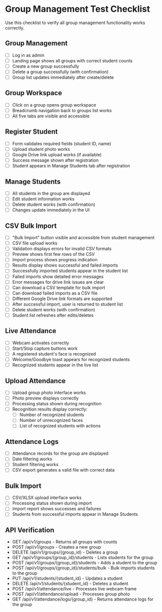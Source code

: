 # Group Management Test Checklist

Use this checklist to verify all group management functionality works correctly.

## Group Management

- [ ] Log in as admin
- [ ] Landing page shows all groups with correct student counts
- [ ] Create a new group successfully
- [ ] Delete a group successfully (with confirmation)
- [ ] Group list updates immediately after create/delete

## Group Workspace

- [ ] Click on a group opens group workspace
- [ ] Breadcrumb navigation back to groups list works
- [ ] All five tabs are visible and accessible

## Register Student

- [ ] Form validates required fields (student ID, name)
- [ ] Upload student photo works
- [ ] Google Drive link upload works (if available)
- [ ] Success message shown after registration
- [ ] Student appears in Manage Students tab after registration

## Manage Students

- [ ] All students in the group are displayed
- [ ] Edit student information works
- [ ] Delete student works (with confirmation)
- [ ] Changes update immediately in the UI

## CSV Bulk Import

- [ ] "Bulk Import" button visible and accessible from student management
- [ ] CSV file upload works
- [ ] Validation displays errors for invalid CSV formats
- [ ] Preview shows first few rows of the CSV
- [ ] Import process shows progress indication
- [ ] Results display shows successful and failed imports
- [ ] Successfully imported students appear in the student list
- [ ] Failed imports show detailed error messages
- [ ] Error messages for drive link issues are clear
- [ ] Can download a CSV template for bulk import
- [ ] Can download failed imports as a CSV file
- [ ] Different Google Drive link formats are supported
- [ ] After successful import, user is returned to student list
- [ ] Delete student works (with confirmation)
- [ ] Student list refreshes after edits/deletes

## Live Attendance

- [ ] Webcam activates correctly
- [ ] Start/Stop capture buttons work
- [ ] A registered student's face is recognized
- [ ] Welcome/Goodbye toast appears for recognized students
- [ ] Recognized students appear in the live list

## Upload Attendance

- [ ] Upload group photo interface works
- [ ] Photo preview displays correctly
- [ ] Processing status shown during recognition
- [ ] Recognition results display correctly:
  - [ ] Number of recognized students
  - [ ] Number of unrecognized faces
  - [ ] List of recognized students with actions

## Attendance Logs

- [ ] Attendance records for the group are displayed
- [ ] Date filtering works
- [ ] Student filtering works
- [ ] CSV export generates a valid file with correct data

## Bulk Import

- [ ] CSV/XLSX upload interface works
- [ ] Processing status shown during import
- [ ] Import report shows successes and failures
- [ ] Students from successful imports appear in Manage Students

## API Verification

- GET /api/v1/groups - Returns all groups with counts
- POST /api/v1/groups - Creates a new group
- DELETE /api/v1/groups/{group_id} - Deletes a group
- GET /api/v1/groups/{group_id}/students - Lists students for the group
- POST /api/v1/groups/{group_id}/students - Adds a student to the group
- POST /api/v1/groups/{group_id}/students/bulk - Bulk imports students to the group
- PUT /api/v1/students/{student_id} - Updates a student
- DELETE /api/v1/students/{student_id} - Deletes a student
- POST /api/v1/attendance/live - Processes live webcam frame
- POST /api/v1/attendance/upload - Processes group photo
- GET /api/v1/attendance/logs/{group_id} - Returns attendance logs for the group